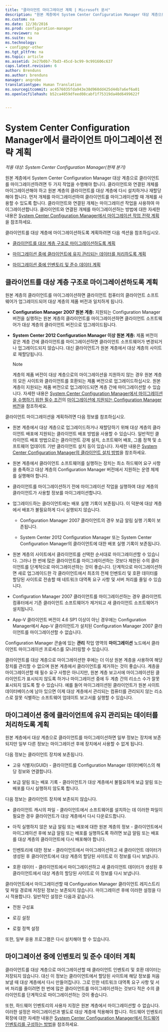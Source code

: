 ```yaml
---
title: "클라이언트 마이그레이션 계획 | Microsoft 문서"
description: "원본 계층에서 System Center Configuration Manager 대상 계층으로 클라이언트를 마이그레이션하는 작업에 대해 알아봅니다."
ms.custom: na
ms.date: 12/30/2016
ms.prod: configuration-manager
ms.reviewer: na
ms.suite: na
ms.technology:
- configmgr-other
ms.tgt_pltfrm: na
ms.topic: article
ms.assetid: 2e27b0b7-7bd3-45cd-bc99-9c991606c637
caps.latest.revision: 6
author: Brenduns
ms.author: brenduns
manager: angrobe
translationtype: Human Translation
ms.sourcegitcommit: ac4576035fda943e38d960dd425d44b7a6ef6a01
ms.openlocfilehash: b52ca4059dfeed08cabf1f75319da40d6499622f


---
```

# <a name="plan-a-client-migration-strategy-in-system-center-configuration-manager"></a>System Center Configuration Manager에서 클라이언트 마이그레이션 전략 계획

*적용 대상: System Center Configuration Manager(현재 분기)*

원본 계층에서 System Center Configuration Manager 대상 계층으로 클라이언트를 마이그레이션하려면 두 가지 작업을 수행해야 합니다. 클라이언트와 연결된 개체를 마이그레이션해야 하고 원본 계층의 클라이언트를 대상 계층에 다시 설치하거나 재할당해야 합니다. 먼저 개체를 마이그레이션하여 클라이언트를 마이그레이션할 때 개체를 사용할 수 있도록 합니다. 클라이언트와 연결된 개체는 마이그레이션 작업을 사용하여 마이그레이션합니다. 클라이언트와 연결된 개체를 마이그레이션하는 방법에 대한 자세한 내용은 [System Center Configuration Manager에서 마이그레이션 작업 전략 계획](../../core/migration/planning-a-migration-job-strategy.md)을 참조하세요.  

 클라이언트를 대상 계층에 마이그레이션하도록 계획하려면 다음 섹션을 참조하십시오.  

-   [클라이언트를 대상 계층 구조로 마이그레이션하도록 계획](#Planning_for_Client_Agent_Migration)  

-   [마이그레이션 중에 클라이언트에 유지 관리되는 데이터를 처리하도록 계획](#Planning_for_Client_Data_Migration)  

-   [마이그레이션 중에 인벤토리 및 준수 데이터 계획](#Planning_for_Inventory_data_migration)  

##  <a name="a-nameplanningforclientagentmigrationa-plan-to-migrate-clients-to-the-destination-hierarchy"></a><a name="Planning_for_Client_Agent_Migration"></a> 클라이언트를 대상 계층 구조로 마이그레이션하도록 계획  
 원본 계층의 클라이언트를 마이그레이션하면 클라이언트 컴퓨터의 클라이언트 소프트웨어가 업그레이드되어 대상 계층의 제품 버전과 일치하게 됩니다.  

-   **Configuration Manager 2007 원본 계층:** 지원되는 Configuration Manager 버전을 실행하는 원본 계층의 클라이언트를 마이그레이션하면 클라이언트 소프트웨어가 대상 계층의 클라이언트 버전으로 업그레이드됩니다.  

-   **System Center 2012 Configuration Manager 이상 원본 계층:** 제품 버전이 같은 계층 간에 클라이언트를 마이그레이션하면 클라이언트 소프트웨어가 변경되거나 업그레이드되지 않습니다. 대신 클라이언트가 원본 계층에서 대상 계층의 사이트로 재할당됩니다.  

    > [!NOTE]  
    >  계층의 제품 버전이 대상 계층으로의 마이그레이션을 지원하지 않는 경우 원본 계층의 모든 사이트와 클라이언트를 호환되는 제품 버전으로 업그레이드하십시오. 원본 계층이 지원되는 제품 버전으로 업그레이드되면 계층 간에 마이그레이션할 수 있습니다. 자세한 내용은 [System Center Configuration Manager에서 마이그레이션을 수행하기 위한 필수 조건](../../core/migration/prerequisites-for-migration.md)의 [마이그레이션에 지원되는 Configuration Manager 버전](../../core/migration/prerequisites-for-migration.md#BKMK_SupportedMigrationVersions)을 참조하세요.  

클라이언트 마이그레이션을 계획하려면 다음 정보를 참조하십시오.  

-   원본 계층에서 대상 계층으로 업그레이드하거나 재할당하기 위해 대상 계층의 클라이언트 배포에 지원되는 클라이언트 배포 방법을 사용할 수 있습니다. 일반적인 클라이언트 배포 방법으로는 클라이언트 강제 설치, 소프트웨어 배포, 그룹 정책 및 소프트웨어 업데이트 기반 클라이언트 설치 등이 있습니다. 자세한 내용은 [System Center Configuration Manager의 클라이언트 설치 방법](../../core/clients/deploy/plan/client-installation-methods.md)을 참조하세요.  

-   원본 계층에서 클라이언트 소프트웨어를 실행하는 장치는 최소 하드웨어 요구 사항을 충족하고 대상 계층의 Configuration Manager 버전에서 지원하는 운영 체제를 실행해야 합니다.  

-   클라이언트를 마이그레이션하기 전에 마이그레이션 작업을 실행하여 대상 계층의 클라이언트가 사용할 정보를 마이그레이션합니다.  

-   업그레이드하는 클라이언트에는 배포 실행 기록이 보존됩니다. 이 덕분에 대상 계층에서 배포가 불필요하게 다시 실행되지 않습니다.  

    -   Configuration Manager 2007 클라이언트의 경우 보급 알림 실행 기록이 보존됩니다.  

    -   System Center 2012 Configuration Manager 또는 System Center Configuration Manager의 클라이언트에 대한 배포 실행 기록이 보존됩니다.  

-   원본 계층의 사이트에서 클라이언트를 선택한 순서대로 마이그레이션할 수 있습니다. 그러나 한 번에 많은 클라이언트를 마이그레이션하는 것보다 제한된 수의 클라이언트를 단계적으로 마이그레이션하는 것이 좋습니다. 단계적으로 마이그레이션하면 새로 업그레이드한 각 클라이언트에서 최초의 전체 인벤토리 및 호환 데이터를 할당된 사이트로 전송할 때 네트워크 대역폭 요구 사항 및 서버 처리를 줄일 수 있습니다.  

-   Configuration Manager 2007 클라이언트를 마이그레이션하는 경우 클라이언트 컴퓨터에서 기존 클라이언트 소프트웨어가 제거되고 새 클라이언트 소프트웨어가 설치됩니다.  

-   App-V 클라이언트 버전이 4.6 SP1 이상이 아닌 경우에는 Configuration Manager에서 App-V 클라이언트가 설치된 Configuration Manager 2007 클라이언트를 마이그레이션할 수 없습니다.  

Configuration Manager 콘솔에 있는 **관리** 작업 영역의 **마이그레이션** 노드에서 클라이언트 마이그레이션 프로세스를 모니터링할 수 있습니다.  

클라이언트를 대상 계층으로 마이그레이션한 후에는 더 이상 원본 계층을 사용하여 해당 장치를 관리할 수 없으며 원본 계층에서 클라이언트를 제거하는 것이 좋습니다. 계층을 마이그레이션할 때 필수 요구 사항은 아니지만, 원본 계층 보고서에 마이그레이션된 클라이언트가 표시되지 않도록 하거나 마이그레이션 중에 두 계층 간의 리소스 수가 잘못 표시되지 않도록 할 수 있습니다. 예를 들어 마이그레이션된 클라이언트가 원본 사이트 데이터베이스에 남아 있으면 이제 대상 계층에서 관리되는 컴퓨터를 관리되지 않는 리소스로 잘못 식별하는 소프트웨어 업데이트 보고서를 실행할 수 있습니다.  

##  <a name="a-nameplanningforclientdatamigrationa-plan-to-handle-data-maintained-on-clients-during-migration"></a><a name="Planning_for_Client_Data_Migration"></a> 마이그레이션 중에 클라이언트에 유지 관리되는 데이터를 처리하도록 계획  
원본 계층에서 대상 계층으로 클라이언트를 마이그레이션하면 일부 정보는 장치에 보존되지만 일부 다른 정보는 마이그레이션 후에 장치에서 사용할 수 없게 됩니다.  

다음 정보는 클라이언트 장치에 보존됩니다.  

-   고유 식별자(GUID) - 클라이언트를 Configuration Manager 데이터베이스의 해당 정보와 연결합니다.  

-   보급 알림 또는 배포 기록 - 클라이언트가 대상 계층에서 불필요하게 보급 알림 또는 배포를 다시 실행하지 않도록 합니다.  

다음 정보는 클라이언트 장치에 보존되지 않습니다.  

-   클라이언트 캐시의 파일 - 클라이언트에서 소프트웨어를 설치하는 데 이러한 파일이 필요한 경우 클라이언트가 대상 계층에서 다시 다운로드합니다.  

-   아직 실행하지 않은 보급 알림 또는 배포에 대한 원본 계층의 정보 - 클라이언트에서 마이그레이션 후에 보급 알림 또는 배포를 실행하도록 하려면 보급 알림 또는 배포를 대상 계층의 클라이언트에 다시 배포해야 합니다.  

-   인벤토리에 대한 정보 - 클라이언트에서 마이그레이션하고 새 클라이언트 데이터가 생성된 후 클라이언트에서 대상 계층의 할당된 사이트로 이 정보를 다시 보냅니다.  

-   호환 데이터 - 클라이언트에서 마이그레이션하고 새 클라이언트 데이터가 생성된 후 클라이언트에서 대상 계층의 할당된 사이트로 이 정보를 다시 보냅니다.  

클라이언트에서 마이그레이션할 때 Configuration Manager 클라이언트 레지스트리 및 파일 경로에 저장된 정보는 보존되지 않습니다. 마이그레이션 후에 이러한 설정을 다시 적용합니다. 일반적인 설정은 다음과 같습니다.  

-   전원 구성표  

-   로깅 설정  

-   로컬 정책 설정  

또한, 일부 응용 프로그램은 다시 설치해야 할 수 있습니다.  

##  <a name="a-nameplanningforinventorydatamigrationa-plan-for--inventory-and-compliance-data-during-migration"></a><a name="Planning_for_Inventory_data_migration"></a> 마이그레이션 중에 인벤토리 및 준수 데이터 계획  
클라이언트를 대상 계층으로 마이그레이션할 때 클라이언트 인벤토리 및 호환 데이터는 저장되지 않습니다. 대신 이 정보는 클라이언트에서 할당된 사이트에 해당 정보를 처음 보낼 때 대상 계층에서 다시 만들어집니다. 그로 인한 네트워크 대역폭 요구 사항 및 서버 처리를 줄이려면 한 번에 많은 클라이언트를 마이그레이션하는 것보다 적은 수의 클라이언트를 단계적으로 마이그레이션하는 것이 좋습니다.  

 또한, 하드웨어 인벤토리의 사용자 지정은 원본 계층에서 마이그레이션할 수 없습니다. 이러한 설정은 마이그레이션과 별도로 대상 계층에 적용해야 합니다. 하드웨어 인벤토리 확장에 대한 자세한 내용은 [System Center Configuration Manager에서 하드웨어 인벤토리를 구성하는 방법](../../core/clients/manage/inventory/configure-hardware-inventory.md)을 참조하세요.  



<!--HONumber=Dec16_HO5-->


